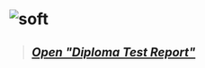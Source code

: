 # ![soft](https://capsule-render.vercel.app/api?type=soft&color=f5f5f5&text=Diploma+Test+Report&fontSize=50&animation=twinkling)

<!--start-->
>## __*[Open "Diploma Test Report"](https://docs.google.com/document/d/1AutwZsNru8bOCpNBk2AOLuzBED8Hi1LRbURnVG_MbYA/edit?usp=sharing)*__
<!--end-->